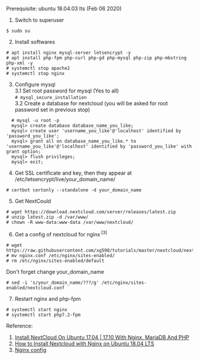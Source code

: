 Prerequisite: ubuntu 18.04.03 lts (Feb 06 2020) <br>
1. Switch to superuser<br>
```
$ sudo su
```  
2. Install softwares<br>
```
# apt install nginx mysql-server letsencrypt -y
# apt install php-fpm php-curl php-gd php-mysql php-zip php-mbstring php-xml -y
# systemctl stop apache2
# systemctl stop nginx
```
3. Configure mysql<br>
3.1 Set root password for mysql (Yes to all)<br> 
``` # mysql_secure_installation ``` <br> 
3.2 Create a database for nextcloud (you will be asked for root password set in previous stop) 
``` 
  # mysql -u root -p 
  mysql> create database database_name_you_like;
  mysql> create user 'username_you_like'@'localhost' identified by 'password_you_like';
  mysql> grant all on database_name_you_like.* to 'username_you_like'@'localhost' identified by 'password_you_like' with grant option;
  mysql> flush privileges;
  mysql> exit;
```
4. Get SSL certificate and key, then they appear at /etc/letsencrypt/live/your_domain_name/
```
# certbot certonly --standalone -d your_domain_name
```
5. Get NextCould
```
# wget https://download.nextcloud.com/server/releases/latest.zip
# unzip latest.zip -d /var/www/
# chown -R www-data:www-data /var/www/nextcloud/
```
6. Get a config of nextcloud for nginx<sup> [3]</sup>
```
# wget https://raw.githubusercontent.com/xg590/tutorials/master/nextcloud/nextcloud.conf
# mv nginx.conf /etc/nginx/sites-enabled/
# rm /etc/nginx/sites-enabled/default
```
Don't forget change your_domain_name
```
# sed -i 's/your_domain_name/???/g' /etc/nginx/sites-enabled/nextcloud.conf
```
7. Restart nginx and php-fpm
```
# systemctl start nginx 
# systemctl start php7.2-fpm
```
Reference:
1. [Install NextCloud On Ubuntu 17.04 | 17.10 With Nginx, MariaDB And PHP](https://websiteforstudents.com/install-nextcloud-on-ubuntu-17-04-17-10-with-nginx-mariadb-and-php/)
2. [How to Install Nextcloud with Nginx on Ubuntu 18.04 LTS](https://www.howtoforge.com/tutorial/ubuntu-nginx-nextcloud/)
3. [Nginx config](https://docs.nextcloud.com/server/latest/admin_manual/installation/nginx.html)

